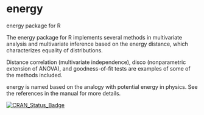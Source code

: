 # energy
energy package for R

The energy package for R implements several methods in multivariate analysis
and multivariate inference based on the energy distance, which characterizes
equality of distributions. 

Distance correlation (multivariate independence), disco (nonparametric extension
of ANOVA), and goodness-of-fit tests are examples of some of the methods included.

energy is named based on the analogy with potential energy in physics. See
the references in the manual for more details. 

<!-- badges: start -->
[![CRAN_Status_Badge](https://www.r-pkg.org/badges/version/energy)](https://cran.r-project.org/package=energy)
<!-- badges: end -->
